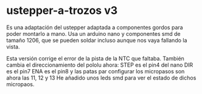 # ustepper-a-trozos v3
Es una adaptación del ustepper
adaptada a componentes gordos para poder montarlo a mano.
Usa un arduino nano y componentes smd de tamaño 1206, que se pueden soldar incluso aunque nos vaya fallando la vista.

Esta versión corrige el error de la pista de la NTC que faltaba.
También cambia el direccionamiento del pololu ahora:
STEP es el pin4 del nano
DIR es el pin7
ENA es el pin8 
y las patas par configurar los micropasos son ahora las 11, 12 y 13
He añadido unos leds smd para ver el estado de dichos micropaos.

